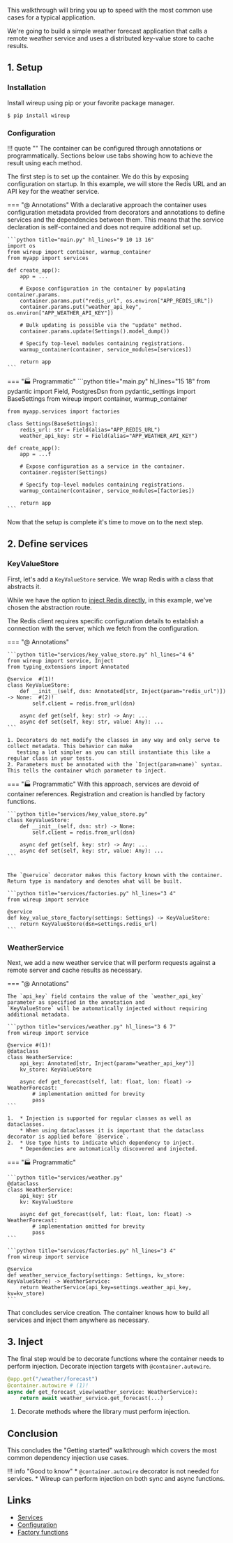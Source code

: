 This walkthrough will bring you up to speed with the most common use cases for a typical application.

We're going to build a simple weather forecast application that calls a remote weather service and 
uses a distributed key-value store to cache results.

## 1. Setup

### Installation

Install wireup using pip or your favorite package manager.

```shell
$ pip install wireup
```

### Configuration

!!! quote ""
    The container can be configured through annotations or programmatically. 
    Sections below use tabs showing how to achieve the result using each method.

The first step is to set up the container. We do this by exposing configuration on startup.
In this example, we will store the Redis URL and an API key for the weather service.

=== "@ Annotations"
    With a declarative approach the container uses configuration metadata
    provided from decorators and annotations to define services and the dependencies between them. 
    This means that the service declaration is self-contained and does not require additional set up.

    ```python title="main.py" hl_lines="9 10 13 16"
    import os
    from wireup import container, warmup_container
    from myapp import services

    def create_app():
        app = ...
        
        # Expose configuration in the container by populating container.params.
        container.params.put("redis_url", os.environ["APP_REDIS_URL"])
        container.params.put("weather_api_key", os.environ["APP_WEATHER_API_KEY"])

        # Bulk updating is possible via the "update" method.
        container.params.update(Settings().model_dump())
        
        # Specify top-level modules containing registrations.
        warmup_container(container, service_modules=[services])

        return app
    ```

=== "🏭 Programmatic"
    ```python title="main.py" hl_lines="15 18"
    from pydantic import Field, PostgresDsn
    from pydantic_settings import BaseSettings
    from wireup import container, warmup_container

    from myapp.services import factories
    
    class Settings(BaseSettings):
        redis_url: str = Field(alias="APP_REDIS_URL")  
        weather_api_key: str = Field(alias="APP_WEATHER_API_KEY")  

    def create_app():
        app = ...f
        
        # Expose configuration as a service in the container.
        container.register(Settings)
        
        # Specify top-level modules containing registrations.
        warmup_container(container, service_modules=[factories])

        return app
    ```

Now that the setup is complete it's time to move on to the next step.

## 2. Define services
### KeyValueStore

First, let's add a `KeyValueStore` service. We wrap Redis with a class that abstracts it. 

While we have the option to [inject Redis directly](factory_functions.md#inject-a-third-party-class), 
in this example, we've chosen the abstraction route. 

The Redis client requires specific configuration details to establish a connection with the server, 
which we fetch from the configuration.

=== "@ Annotations"

    ```python title="services/key_value_store.py" hl_lines="4 6"
    from wireup import service, Inject
    from typing_extensions import Annotated

    @service  #(1)!
    class KeyValueStore:
        def __init__(self, dsn: Annotated[str, Inject(param="redis_url")]) -> None:  #(2)!
            self.client = redis.from_url(dsn)

        async def get(self, key: str) -> Any: ...
        async def set(self, key: str, value: Any): ...
    ```

    1. Decorators do not modify the classes in any way and only serve to collect metadata. This behavior can make
       testing a lot simpler as you can still instantiate this like a regular class in your tests.
    2. Parameters must be annotated with the `Inject(param=name)` syntax. This tells the container which parameter to inject.

=== "🏭 Programmatic"
    With this approach, services are devoid of container references. 
    Registration and creation is handled by factory functions.

    ```python title="services/key_value_store.py"
    class KeyValueStore:
        def __init__(self, dsn: str) -> None:
            self.client = redis.from_url(dsn)

        async def get(self, key: str) -> Any: ...
        async def set(self, key: str, value: Any): ...
    ```


    The `@service` decorator makes this factory known with the container.
    Return type is mandatory and denotes what will be built.

    ```python title="services/factories.py" hl_lines="3 4"
    from wireup import service

    @service
    def key_value_store_factory(settings: Settings) -> KeyValueStore:
        return KeyValueStore(dsn=settings.redis_url)
    ```

### WeatherService

Next, we add a new weather service that will perform requests against a remote server and cache results
as necessary.

=== "@ Annotations"

    The `api_key` field contains the value of the `weather_api_key` parameter as specified in the annotation and
    `KeyValueStore` will be automatically injected without requiring additional metadata.

    ```python title="services/weather.py" hl_lines="3 6 7"
    from wireup import service

    @service #(1)!
    @dataclass
    class WeatherService:
        api_key: Annotated[str, Inject(param="weather_api_key")]
        kv_store: KeyValueStore

        async def get_forecast(self, lat: float, lon: float) -> WeatherForecast:
            # implementation omitted for brevity
            pass
    ```

    1.  * Injection is supported for regular classes as well as dataclasses.
        * When using dataclasses it is important that the dataclass decorator is applied before `@service`.
    2.  * Use type hints to indicate which dependency to inject.
        * Dependencies are automatically discovered and injected.

=== "🏭 Programmatic"

    ```python title="services/weather.py"
    @dataclass 
    class WeatherService:
        api_key: str
        kv: KeyValueStore

        async def get_forecast(self, lat: float, lon: float) -> WeatherForecast:
            # implementation omitted for brevity
            pass
    ```

    ```python title="services/factories.py" hl_lines="3 4"
    from wireup import service

    @service
    def weather_service_factory(settings: Settings, kv_store: KeyValueStore) -> WeatherService:
        return WeatherService(api_key=settings.weather_api_key, kv=kv_store)
    ```

That concludes service creation. The container knows how to build all services and inject them anywhere as necessary.

## 3. Inject

The final step would be to decorate functions where the container needs to perform injection.
Decorate injection targets with `@container.autowire`.


```python title="views/posts.py" hl_lines="2"
@app.get("/weather/forecast")
@container.autowire # (1)!
async def get_forecast_view(weather_service: WeatherService):
    return await weather_service.get_forecast(...)
```

1. Decorate methods where the library must perform injection.

## Conclusion

This concludes the "Getting started" walkthrough which covers the most common dependency injection use cases.

!!! info "Good to know"
    * `@container.autowire` decorator is not needed for services.
    * Wireup can perform injection on both sync and async functions.

## Links

* [Services](services.md)
* [Configuration](configuration.md)
* [Factory functions](factory_functions.md)
